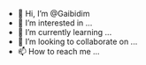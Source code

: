 - 👋 Hi, I’m @Gaibidim
- 👀 I’m interested in ...
- 🌱 I’m currently learning ...
- 💞️ I’m looking to collaborate on ...
- 📫 How to reach me ...

<!---
Gaibidim/Gaibidim is a ✨ special ✨ repository because its `README.md` (this file) appears on your GitHub profile.
You can click the Preview link to take a look at your changes.
--->
